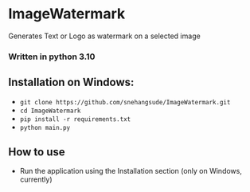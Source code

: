 # ImageWatermark
Generates Text or Logo as watermark on a selected image

### Written in python 3.10 

## Installation on Windows:
* `git clone https://github.com/snehangsude/ImageWatermark.git`
* `cd ImageWatermark`
* `pip install -r requirements.txt`
* `python main.py`

## How to use

* Run the application using the Installation section (only on Windows, currently)
